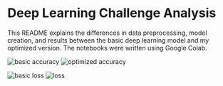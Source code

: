 # Deep Learning Challenge Analysis

This README explains the differences in data preprocessing, model creation, and results between the basic deep learning model and my optimized version. The notebooks were written using Google Colab.


![basic accuracy](https://github.com/owensull12/deep-learning-challenge/assets/143757565/d87df223-7472-42f2-a31e-045606b0205f) ![optimized accuracy](https://github.com/owensull12/deep-learning-challenge/assets/143757565/888a57b4-4b03-4a6c-b5fa-b2ae9bee0b20)

![basic loss](https://github.com/owensull12/deep-learning-challenge/assets/143757565/dcef6708-23b2-47cb-808e-460bb189bc9f) ![loss](https://github.com/owensull12/deep-learning-challenge/assets/143757565/e3320adb-125f-4c3d-b969-e2d2efa45a8f)
